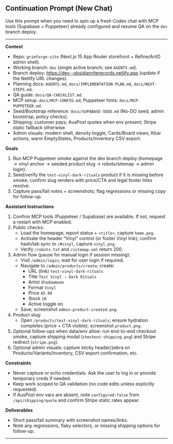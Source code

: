 ## Continuation Prompt (New Chat)

Use this prompt when you need to spin up a fresh Codex chat with MCP tools (Supabase + Puppeteer) already configured and resume QA on the `dev` branch deploy.

---

**Context**
- Repo: `grimforge-site` (Next.js 15 App Router storefront + Refine/AntD admin shell).
- Working branch: `dev` (single active branch; see `AGENTS.md`).
- Branch deploy: https://dev--obsidianriterecords.netlify.app (update if the Netlify URL changes).
- Planning docs: `AGENTS.md`, `docs/IMPLEMENTATION-PLAN.md`, `docs/NEXT-STEPS.md`.
- QA guide: `docs/QA-CHECKLIST.md`.
- MCP setup: `docs/MCP-CONFIG.md`; Puppeteer hints: `docs/MCP-PUPPETEER.md`.
- Seed/Bootstrap reference: `docs/SUPABASE-SEED.md` (No-DO seed, admin bootstrap, policy checks).
- Shipping: customer pays; AusPost quotes when env present; Stripe static fallback otherwise.
- Admin visuals: modern shell, density toggle, Cards/Board views, Kbar actions, warm EmptyStates, Products/Inventory CSV export.

**Goals**
1. Run MCP Puppeteer smoke against the dev branch deploy (homepage → vinyl anchor → seeded product slug → robots/sitemap → admin login).
2. Seed/verify the `test-vinyl-dark-rituals` product if it is missing before smoke; confirm slug renders with price/CTA and legal footer links resolve.
3. Capture pass/fail notes + screenshots; flag regressions or missing copy for follow-up.

**Assistant Instructions**
1. Confirm MCP tools (Puppeteer / Supabase) are available. If not, request a restart with MCP enabled.
2. Public checks:
   - Load the homepage, report status + `<title>`, capture `home.png`.
   - Activate the header “Vinyl” control (or footer Vinyl link); confirm hash/tab sync to `/#vinyl`, capture `vinyl.png`.
   - Verify `/robots.txt` and `/sitemap.xml` return 200.
3. Admin flow (pause for manual login if session missing):
   - Visit `/admin/login`; wait for user login if required.
   - Navigate to `/admin/products/create`; create:
     - URL (link) `test-vinyl-dark-rituals`
     - Title `Test Vinyl — Dark Rituals`
     - Artist `Shadowmoon`
     - Format `Vinyl`
     - Price `45.99`
     - Stock `10`
     - Active toggle on
   - Save; screenshot `admin-product-created.png`.
4. Product slug:
   - Open `/products/test-vinyl-dark-rituals`; ensure hydration completes (price + CTA visible); screenshot `product.png`.
5. Optional follow-ups when data/env allow: run end-to-end checkout smoke, capture shipping modal (`checkout-shipping.png`) and Stripe redirect (`stripe.png`).
6. Optional admin visuals: capture sticky header/zebra on Products/Variants/Inventory, CSV export confirmation, etc.

**Constraints**
- Never capture or echo credentials. Ask the user to log in or provide temporary creds if needed.
- Keep work scoped to QA validation (no code edits unless explicitly requested).
- If AusPost env vars are absent, note `configured:false` from `/api/shipping/quote` and confirm Stripe static rates appear.

**Deliverables**
- Short pass/fail summary with screenshot names/links.
- Note any regressions, flaky selectors, or missing shipping options for follow-up.

---
